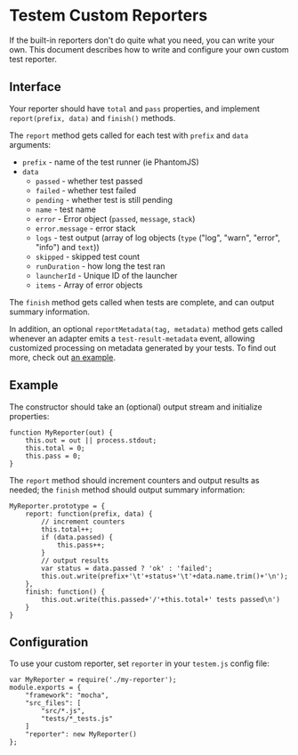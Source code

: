 Testem Custom Reporters
=========================

If the built-in reporters don't do quite what you need, you can write your own.
This document describes how to write and configure your own custom test reporter.

## Interface

Your reporter should have `total` and `pass` properties, and implement `report(prefix, data)` and
`finish()` methods.

The `report` method gets called for each test with `prefix` and `data` arguments:
* `prefix` - name of the test runner (ie PhantomJS)
* `data`
    * `passed` - whether test passed
    * `failed` - whether test failed
    * `pending` - whether test is still pending
    * `name` - test name
    * `error` - Error object (`passed`, `message`, `stack`)
    * `error.message` - error stack
    * `logs` - test output (array of log objects (`type` ("log", "warn", "error", "info") and `text`))
    * `skipped` - skipped test count
    * `runDuration` - how long the test ran
    * `launcherId` - Unique ID of the launcher
    * `items` - Array of error objects

The `finish` method gets called when tests are complete, and can output summary information.

In addition, an optional `reportMetadata(tag, metadata)` method gets called whenever an adapter
emits a `test-result-metadata` event, allowing customized processing on metadata generated by your
tests. To find out more, check out
[an example](https://github.com/testem/testem/tree/master/examples/metadata_reporter).

## Example

The constructor should take an (optional) output stream and initialize properties:

    function MyReporter(out) {
        this.out = out || process.stdout;
        this.total = 0;
        this.pass = 0;
    }

The `report` method should increment counters and output results as needed; the `finish`
method should output summary information:

    MyReporter.prototype = {
        report: function(prefix, data) {
            // increment counters
            this.total++;
            if (data.passed) {
                this.pass++;
            }
            // output results
            var status = data.passed ? 'ok' : 'failed';
            this.out.write(prefix+'\t'+status+'\t'+data.name.trim()+'\n');
        },
        finish: function() {
            this.out.write(this.passed+'/'+this.total+' tests passed\n')
        }
    }

## Configuration

To use your custom reporter, set `reporter` in your `testem.js` config file:

    var MyReporter = require('./my-reporter');
    module.exports = {
        "framework": "mocha",
        "src_files": [
            "src/*.js",
            "tests/*_tests.js"
        ]
        "reporter": new MyReporter()
    };



